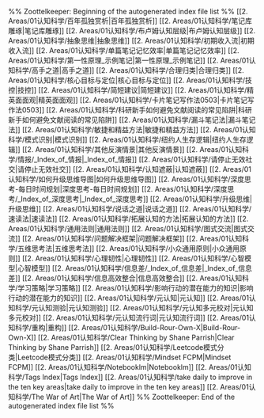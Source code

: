 %% Zoottelkeeper: Beginning of the autogenerated index file list  %%
 [[2. Areas/01认知科学/百年孤独赏析|百年孤独赏析]]
 [[2. Areas/01认知科学/笔记库雕琢|笔记库雕琢]]
 [[2. Areas/01认知科学/布卢姆认知层级|布卢姆认知层级]]
 [[2. Areas/01认知科学/抽象思维|抽象思维]]
 [[2. Areas/01认知科学/初期收入流|初期收入流]]
 [[2. Areas/01认知科学/单篇笔记记忆效率|单篇笔记记忆效率]]
 [[2. Areas/01认知科学/第一性原理_示例笔记|第一性原理_示例笔记]]
 [[2. Areas/01认知科学/高手之道|高手之道]]
 [[2. Areas/01认知科学/合理归类|合理归类]]
 [[2. Areas/01认知科学/核心目标与定位|核心目标与定位]]
 [[2. Areas/01认知科学/技控|技控]]
 [[2. Areas/01认知科学/简短建议|简短建议]]
 [[2. Areas/01认知科学/精英面面观|精英面面观]]
 [[2. Areas/01认知科学/卡片笔记写作法0503|卡片笔记写作法0503]]
 [[2. Areas/01认知科学/科研新手如何避免文献阅读的常见陷阱|科研新手如何避免文献阅读的常见陷阱]]
 [[2. Areas/01认知科学/漏斗笔记法|漏斗笔记法]]
 [[2. Areas/01认知科学/敏捷和精益方法|敏捷和精益方法]]
 [[2. Areas/01认知科学/模式识别|模式识别]]
 [[2. Areas/01认知科学/纽约人生存逻辑|纽约人生存逻辑]]
 [[2. Areas/01认知科学/其他反演情景|其他反演情景]]
 [[2. Areas/01认知科学/情报/_Index_of_情报|_Index_of_情报]]
 [[2. Areas/01认知科学/请停止无效社交|请停止无效社交]]
 [[2. Areas/01认知科学/认知遮蔽|认知遮蔽]]
 [[2. Areas/01认知科学/如何升级思维导图|如何升级思维导图]]
 [[2. Areas/01认知科学/深度思考-每日时间规划|深度思考-每日时间规划]]
 [[2. Areas/01认知科学/深度思考/_Index_of_深度思考|_Index_of_深度思考]]
 [[2. Areas/01认知科学/升级思维|升级思维]]
 [[2. Areas/01认知科学/说话之道|说话之道]]
 [[2. Areas/01认知科学/速读法|速读法]]
 [[2. Areas/01认知科学/拓展认知的方法|拓展认知的方法]]
 [[2. Areas/01认知科学/通用法则|通用法则]]
 [[2. Areas/01认知科学/图式交流|图式交流]]
 [[2. Areas/01认知科学/问题解决框架|问题解决框架]]
 [[2. Areas/01认知科学/五维思考法|五维思考法]]
 [[2. Areas/01认知科学/小众通用原则|小众通用原则]]
 [[2. Areas/01认知科学/心理韧性|心理韧性]]
 [[2. Areas/01认知科学/心智模型|心智模型]]
 [[2. Areas/01认知科学/信息差/_Index_of_信息差|_Index_of_信息差]]
 [[2. Areas/01认知科学/信息高效整合|信息高效整合]]
 [[2. Areas/01认知科学/学习策略|学习策略]]
 [[2. Areas/01认知科学/影响行动的潜在能力的知识|影响行动的潜在能力的知识]]
 [[2. Areas/01认知科学/元认知|元认知]]
 [[2. Areas/01认知科学/元认知测验|元认知测验]]
 [[2. Areas/01认知科学/元认知多元校对|元认知多元校对]]
 [[2. Areas/01认知科学/元认知流行词|元认知流行词]]
 [[2. Areas/01认知科学/重构|重构]]
 [[2. Areas/01认知科学/Build-Rour-Own-X|Build-Rour-Own-X]]
 [[2. Areas/01认知科学/Clear Thinking  by Shane Parrish|Clear Thinking  by Shane Parrish]]
 [[2. Areas/01认知科学/Leetcode模式分类|Leetcode模式分类]]
 [[2. Areas/01认知科学/Mindset FCPM|Mindset FCPM]]
 [[2. Areas/01认知科学/Notebooklm|Notebooklm]]
 [[2. Areas/01认知科学/Tags Index|Tags Index]]
 [[2. Areas/01认知科学/take daily to improve in the ten key areas|take daily to improve in the ten key areas]]
 [[2. Areas/01认知科学/The War of Art|The War of Art]]
%% Zoottelkeeper: End of the autogenerated index file list  %%

